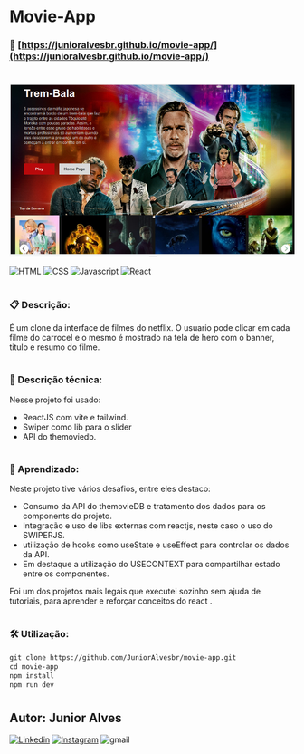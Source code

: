 # Movie-App
### 🚀 [https://junioralvesbr.github.io/movie-app/](https://junioralvesbr.github.io/movie-app/)
#
![Alt Text](/public/netflix.png)

![HTML](https://img.shields.io/badge/HTML-HTML5-orange) ![CSS](https://img.shields.io/badge/STYLE-CSS3-blue) ![Javascript](https://img.shields.io/badge/JavaScript-JavaScript-yellow) ![React](https://img.shields.io/badge/React-js-%2361dafb)
#

### 📋 Descrição:
 É um clone da interface de filmes do netflix.
 O usuario pode clicar em cada filme do carrocel e o mesmo é mostrado na tela de hero com o banner, titulo e resumo do filme.
#

### 🔧 Descrição técnica:
  Nesse projeto foi usado:
  - ReactJS com vite e tailwind.
  - Swiper como lib para o slider
  - API do themoviedb.
#

### 📄 Aprendizado:
Neste projeto tive vários desafios, entre eles destaco:
  - Consumo da API do themovieDB e tratamento dos dados para os components do projeto.
  - Integração e uso de libs externas com reactjs, neste caso o uso do SWIPERJS.
  - utilização de hooks como useState e useEffect para controlar os dados da API.
  - Em destaque a utilização do USECONTEXT para compartilhar estado entre os componentes.

  Foi um dos projetos mais legais que executei sozinho sem ajuda de tutoriais, para aprender e reforçar conceitos do react .
#

### 🛠️ Utilização:
```
git clone https://github.com/JuniorAlvesbr/movie-app.git
cd movie-app
npm install
npm run dev
```
#
## Autor: Junior Alves
[![Linkedin](https://img.shields.io/badge/Linkedin-Junior%20Alves-blue)](https://www.linkedin.com/in/junior-alves-54559070/)
[![Instagram](https://img.shields.io/badge/Instagram-%40junioralvesbr4-%23e4405f)](https://www.instagram.com/junioralvesbr4/)
![gmail](https://img.shields.io/badge/Gmail-jrnalves%40gmail.com-red)

